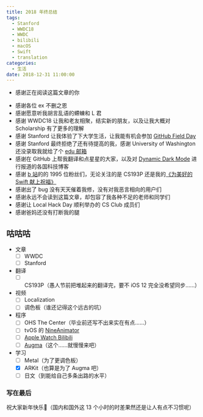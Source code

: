 ```yaml
---
title: 2018 年终总结
tags:
  - Stanford
  - WWDC18
  - WWDC
  - bilibili
  - macOS
  - Swift
  - translation
categories:
  - 生活
date: 2018-12-31 11:00:00
---
```


- 感谢正在阅读这篇文章的你
<!-- more -->
- 感谢各位 ex 不删之恩
- 感谢愿意听我胡言乱语的螮蝀和 L 君
- 感谢 WWDC18 让我和老友相聚，结实新的朋友，以及让我大概对 Scholarship 有了更多的理解
- 感谢 Stanford 让我体验了下大学生活，让我能有机会参加 [GitHub Field Day](https://youtu.be/kDqzC7RvEXE)
- 感谢 Stanford 最终拒绝了还有待提高的我，感谢 University of Washington 还没录取我就给了个 [edu 邮箱](mailto:zhuzhiyu@uw.edu)
- 感谢在 GitHub 上帮我翻译和点星星的大家，以及对 [Dynamic Dark Mode](https://github.com/ApolloZhu/Dynamic-Dark-Mode) 进行报道的各国科技博客
- 感谢 [b 站](https://space.bilibili.com/14767902)的的 1995 位粉丝们，无论关注的是 CS193P 还是我的[《为美好的 Swift 献上祝福》](https://www.bilibili.com/read/readlist/rl41739)
- 感谢出了 bug 没有天天催着我修，没有对我恶言相向的用户们
- 感谢永远不会读到这篇文章，却包容了我各种不足的老师和同学们
- 感谢让 Local Hack Day 顺利举办的 CS Club 成员们
- 感谢爸妈还没有打断我的腿

## 咕咕咕

- 文章
  - [ ] WWDC
  - [ ] Stanford
- 翻译
  - [ ] CS193P（愚人节前把堆起来的翻译完，要不 iOS 12 完全没希望同步……）
- 视频
  - [ ] Localization
  - [ ] 调色板（谁还记得这个远古的坑）
- 程序
  - [ ] OHS The Center（毕业前还写不出来实在有点……）
  - [ ] tvOS 的 [NineAnimator](https://github.com/SuperMarcus/NineAnimator)
  - [ ] [Apple Watch Bilibili](https://github.com/ApolloZhu/Apple-Watch-Bilibili)
  - [ ] [Augma](https://github.com/ApolloZhu/Augma)（这个……就慢慢来吧）
- 学习
  - [ ] Metal（为了更调色板）
  - [x] ARKit（也算是为了 Augma 吧）
  - [ ] 日文（到能给自己多条出路的水平）

### 写在最后

祝大家新年快乐🎊（国内和国外这 13 个小时的时差果然还是让人有点不习惯呢）
